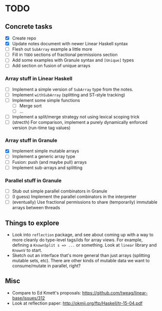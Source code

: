 # TODO

## Concrete tasks

- [x] Create repo
- [x] Update notes document with newer Linear Haskell syntax
- [ ] Flesh out `SubArray` example a little more
- [ ] Fill in `TODO` sections of fractional permissions section
- [ ] Add some examples with Granule syntax and `[Unique]` types
- [ ] Add section on fusion of unique arrays

### Array stuff in Linear Haskell

 - [ ] Implement a simple version of `SubArray` type from the notes.
 - [ ] Implement `withSubArray` (splitting and ST-style tracking)
 - [ ] Implement some simple functions
   - [ ] Merge sort
   - [ ] ...
 - [ ] Implement a split/merge strategy not using lexical scoping trick
 - [ ] (strecth) For comparison, implement a purely dynamically enforced version (run-time tag values)

### Array stuff in Granule

 - [x] Implement simple mutable arrays
 - [ ] Implement a generic array type
 - [ ] Fusion: push (and maybe pull) arrays 
 - [ ] Implement sub-arrays and splitting
 
### Parallel stuff in Granule

 - [ ] Stub out simple parallel combinators in Granule
 - [ ] (I guess) Implement the parallel combinators in the interpreter
 - [ ] (eventually) Use fractional permissions to share (temporarily) immutable arrays between threads

## Things to explore

 * Look into `reflection` package, and see about coming up with a way to more cleanly do type-level tags/ids for array views. For example, defining a `KnownSplit s => ...` or something. Look at `linear` library and `KnownV` to start.
 * Sketch out an interface that's more general than just arrays (splitting mutable sets, etc). There are other kinds of mutable data we want to consume/mutate in parallel, right?

## Misc

 * Compare to Ed Kmett's proposals: https://github.com/tweag/linear-base/issues/312
 * Look at reflection paper: http://okmij.org/ftp/Haskell/tr-15-04.pdf
